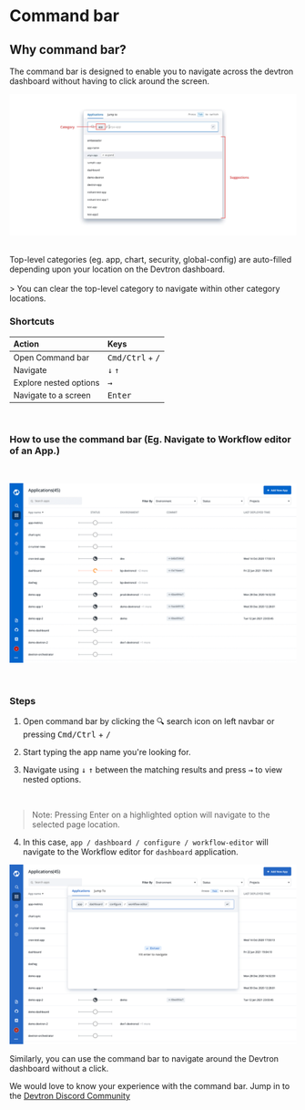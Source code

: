 # Command bar
## Why command bar?
The command bar is designed to enable you to navigate across the devtron dashboard without having to click around the screen.
<br>

![](../images/command-bar/command-bar-parts.jpg)

<br>
Top-level categories (eg. app, chart, security, global-config) are auto-filled depending upon your location on the Devtron dashboard.
<br><br>
> You can clear the top-level category to navigate within other category locations.

### Shortcuts
| Action | Keys |
| :--- | :--- |
| Open Command bar | <kbd>Cmd/Ctrl</kbd> + <kbd>/</kbd> |
| Navigate | <kbd>&#8595;</kbd> <kbd>&#8593;</kbd>|
| Explore nested options | <kbd>&#8594;</kbd> |
| Navigate to a screen | <kbd>Enter</kbd> |

<br>

### How to use the command bar (Eg. Navigate to Workflow editor of an App.)

<br>

![](../images/command-bar/cmd-bar-gif.gif)

<br>

### Steps

1. Open command bar by clicking the 🔍 search icon on left navbar or pressing <kbd>Cmd/Ctrl</kbd> + <kbd>/</kbd>

2. Start typing the app name you're looking for.

3. Navigate using <kbd>↓</kbd> <kbd>↑</kbd> between the matching results and press <kbd>→</kbd> to view nested options.
<br>

> Note: Pressing Enter on a highlighted option will navigate to the selected page location.

4. In this case, `app / dashboard / configure / workflow-editor` will navigate to the Workflow editor for `dashboard` application.

![](../images/command-bar/cmdbar-workflow-editor-path.png)

Similarly, you can use the command bar to navigate around the Devtron dashboard without a click.

We would love to know your experience with the command bar. Jump in to the [Devtron Discord Community](https://discord.gg/72JDKy4)